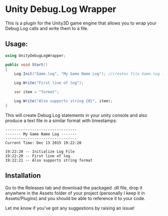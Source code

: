 Unity Debug.Log Wrapper
========================

This is a plugin for the Unity3D game engine that allows you to wrap your Debug.Log calls and write them to a file.

Usage:
------
```csharp
using UnityDebugLogWrapper;

public void Start() 
{
	Log.Init("Game.log", "My Game Name Log"); //creates file Game.log in your game directory, initializes log with title "My Game Name Log"

	Log.Write("First line of log");

	var item = "format";

	Log.Write("Also supports string {0}", item);
}
```
This will create Debug.Log statements in your unity console and also produce a text file in a similar format with timestamps:

```
--------------------------------
------- My Game Name Log -------
--------------------------------
Current Time: Dec 13 2015 19:22:20

19:22:20 -- Initialize Log File
19:22:20 -- First line of log
19:22:21 -- Also supports string format
```

Installation
------------
Go to the Releases tab and download the packaged .dll file, drop it anywhere in the Assets folder of your project (personally I keep it in Assets/Plugins) and you should be able to reference it to your code.

Let me know if you've got any suggestions by raising an issue!
